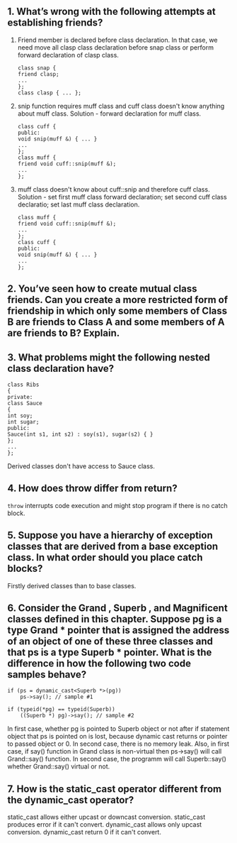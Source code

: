 ## 1. What’s wrong with the following attempts at establishing friends?
1. Friend member is declared before class declaration. In that case, we need move all clasp class declaration before snap class or perform forward declaration of clasp class.
    ```
    class snap {
    friend clasp;
    ...
    };
    class clasp { ... };
    ```


2. snip function requires muff class and cuff class doesn't know anything about muff class. Solution - forward declaration for muff class.
    ```
    class cuff {
    public:
    void snip(muff &) { ... }
    ...
    };
    class muff {
    friend void cuff::snip(muff &);
    ...
    };
    ```
3. muff class doesn't know about cuff::snip and therefore cuff class. Solution - set first muff class forward declaration; set second cuff class declaratio; set last muff class declaration.
    ```
    class muff {
    friend void cuff::snip(muff &);
    ...
    };
    class cuff {
    public:
    void snip(muff &) { ... }
    ...
    };
    ```
## 2. You’ve seen how to create mutual class friends. Can you create a more restricted form of friendship in which only some members of Class B are friends to Class A and some members of A are friends to B? Explain.
## 3. What problems might the following nested class declaration have?
```
class Ribs
{
private:
class Sauce
{
int soy;
int sugar;
public:
Sauce(int s1, int s2) : soy(s1), sugar(s2) { }
};
...
};
```
Derived classes don't have access to Sauce class.
## 4. How does throw differ from return?
``throw`` interrupts code execution and might stop program if there is no catch block.
## 5. Suppose you have a hierarchy of exception classes that are derived from a base exception class. In what order should you place catch blocks?
Firstly derived classes than to base classes.
## 6. Consider the Grand , Superb , and Magnificent classes defined in this chapter. Suppose pg is a type Grand * pointer that is assigned the address of an object of one of these three classes and that ps is a type Superb * pointer. What is the difference in how the following two code samples behave?
```
if (ps = dynamic_cast<Superb *>(pg))
    ps->say(); // sample #1

if (typeid(*pg) == typeid(Superb))
    ((Superb *) pg)->say(); // sample #2
```
In first case, whether pg is pointed to Superb object or not after if statement object that ps is pointed on is lost, because dynamic cast returns or pointer to passed object or 0.
In second case, there is no memory leak.
Also, in first case, if say() function in Grand class is non-virtual then ps->say() will call Grand::say() function. In second case, the programm will call Superb::say() whether Grand::say() virtual or not.
## 7. How is the static_cast operator different from the dynamic_cast operator?
static_cast allows either upcast or downcast conversion. static_cast produces error if it can't convert.
dynamic_cast allows only upcast conversion. dynamic_cast return 0 if it can't convert.